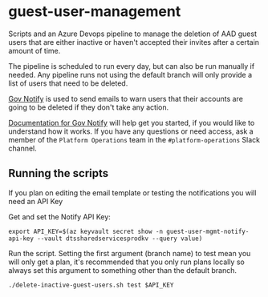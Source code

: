 # guest-user-management
Scripts and an Azure Devops pipeline to manage the deletion of AAD guest users that are either inactive or haven't accepted their invites after a certain amount of time. 

The pipeline is scheduled to run every day, but can also be run manually if needed. Any pipeline runs not using the default branch will only provide a list of users that need to be deleted.

[Gov Notify](https://www.notifications.service.gov.uk/services/9db77ef0-651a-4bff-b4de-da63f02b247d) is used to send emails to warn users that their accounts are going to be deleted if they don't take any action.

[Documentation for Gov Notify](https://www.notifications.service.gov.uk/documentation) will help get you started, if you would like to understand how it works.
If you have any questions or need access, ask a member of the `Platform Operations` team in the `#platform-operations` Slack channel.

## Running the scripts

If you plan on editing the email template or testing the notifications you will need an API Key 

Get and set the Notify API Key:

```shell
export API_KEY=$(az keyvault secret show -n guest-user-mgmt-notify-api-key --vault dtssharedservicesprodkv --query value)
```

Run the script. Setting the first argument (branch name) to test mean you will only get a plan, it's recommended that you only run plans locally so always set this argument to something other than the default branch.

```shell
./delete-inactive-guest-users.sh test $API_KEY
```